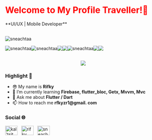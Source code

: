 <h1 align='left' style="color: red;">Welcome to My Profile Traveller!👋</h1>
<div align="left">
   **UI/UX | Mobile Developer** <br> <br>
  <p> <img src="https://komarev.com/ghpvc/?username=sneachtaa&label=Profile%20views&color=cb2a32&style=plastic" alt="sneachtaa" /></p>
<div style="display: flex; align-items: center;">
    <img src="https://img.shields.io/badge/Firebase-039BE5?style=for-the-badge&logo=Firebase&logoColor=white" alt="sneachtaa" /> 
   <img src="https://img.shields.io/badge/Flutter-%2302569B.svg?style=for-the-badge&logo=Flutter&logoColor=white" alt="sneachtaa" /> 
    <img src="https://img.shields.io/badge/Visual%20Studio%20Code-0078d7.svg?style=for-the-badge&logo=visual-studio-code&logoColor=white alt="sneachtaa" /> 
   <img src="https://img.shields.io/badge/Android%20Studio-3DDC84.svg?style=for-the-badge&logo=android-studio&logoColor=white" /> 
     <img src="https://img.shields.io/badge/yaml-%23ffffff.svg?style=for-the-badge&logo=yaml&logoColor=151515" alt="sneachtaa" /> 
    <img src="https://img.shields.io/badge/dart-%230175C2.svg?style=for-the-badge&logo=dart&logoColor=white" /> 
    <a href="https://open.spotify.com/playlist/16oAAiMTM8x6SV8dISTOV8"> <img src="https://img.shields.io/badge/Spotify-1ED760?style=for-the-badge&logo=spotify&logoColor=white" /> </a>
</div>

</div>
</br>
<p align='center'> 
   
   <img src="https://github.com/Sneachtaa/Sneachtaa/assets/129695871/35f80c39-ac97-40b8-b643-e00f7cff8331"/>

</p>

### Highlight 🔦
* 😎 My name is **Rifky**
* 🌱 I’m currently learning **Firebase, flutter_bloc, Getx, Mvvm, Mvc**
* 💬 Ask me about **Flutter / Dart**
* 📫 How to reach me **rfkyzr1@gmail. com**

### Social 🌐
<p align="left">
<a href="https://dev.to/sneachtaa" target="blank"><img align="center" src="https://raw.githubusercontent.com/rahuldkjain/github-profile-readme-generator/master/src/images/icons/Social/devto.svg" alt="kal'tsit" height="30" width="40" /></a>&nbsp;&nbsp
<a href="https://linkedin.com/in/rifky firmansyah" target="blank"><img align="center" src="https://raw.githubusercontent.com/rahuldkjain/github-profile-readme-generator/master/src/images/icons/Social/linked-in-alt.svg" alt="rifky firmansyah" height="30" width="40" /></a>&nbsp;&nbsp
<a href="https://instagram.com/sneachata" target="blank"><img align="center" src="https://raw.githubusercontent.com/rahuldkjain/github-profile-readme-generator/master/src/images/icons/Social/instagram.svg" alt="sneachata" height="30" width="40" /></a>&nbsp;&nbsp
</p>
</br>
